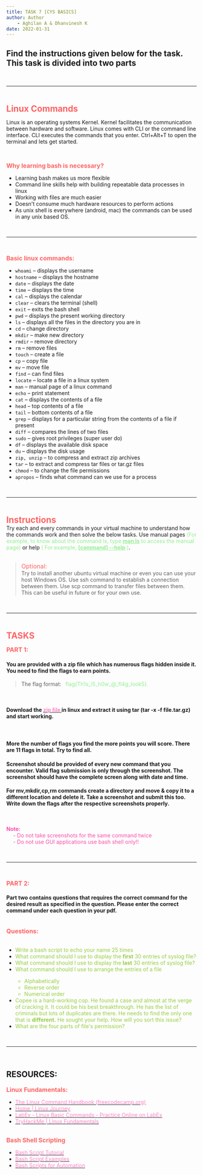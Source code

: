 ```yaml
---
title: TASK 7 [CYS BASICS]
author: Author
    - Aghilan A & Dhanvinesh K
date: 2022-01-31
---
```


## Find the instructions given below for the task. This task is divided into two parts
<br>
<hr>
<br>

<b><span style="color: #FF6363; font-size: 1.4rem;">Linux Commands</span></b>
<br>

Linux is an operating systems Kernel. Kernel facilitates the communication between hardware and software. Linux comes with CLI or the command line interface. CLI executes the commands that you enter. Ctrl+Alt+T to open the terminal and lets get started.

<br>

<b><span style="color: #FF6363; font-size: 1rem;">Why learning bash is necessary?</span></b>
- Learning bash makes us more flexible
- Command line skills help with building repeatable data processes in linux
- Working with files are much easier
- Doesn't consume much hardware resources to perform actions
- As unix shell is everywhere (android, mac) the commands can be used in any unix based OS.

<br>
<hr>
<br>

<b><span style="color: #FF6363; font-size: 1rem;">Basic linux commands:</span></b>
- `whoami` – displays the username
- `hostname` – displays the hostname
- `date` – displays the date
- `time` – displays the time
- `cal` – displays the calendar
- `clear` – clears the terminal (shell)
- `exit` – exits the bash shell
- `pwd` – displays the present working directory
- `ls` – displays all the files in the directory you are in
- `cd` – change directory
- `mkdir` – make new directory
- `rmdir` – remove directory
- `rm` – remove files
- `touch` – create a file
- `cp` – copy file
- `mv` – move file
- `find` – can find files
- `locate` – locate a file in a linux system
- `man` – manual page of a linux command
- `echo` – print statement
- `cat` – displays the contents of a file
- `head` – top contents of a file
- `tail` – bottom contents of a file
- `grep` – displays for a particular string from the contents of a file if present
- `diff` – compares the lines of two files
- `sudo` – gives root privileges (super user do)
- `df` – displays the available disk space
- `du` – displays the disk usage
- `zip, unzip` – to compress and extract zip archives
- `tar` – to extract and compress tar files or tar.gz files
- `chmod` – to change the file permissions
- `apropos` – finds what command can we use for a process

<br>
<hr>
<br>

<b><span style="color: #FF6363; font-size: 1.4rem;">Instructions</span></b>
<br>
Try each and every commands in your virtual machine to understand how the commands work and then solve the below tasks. Use manual pages <span style="color: lightgreen;">(For example, to know about the command ls, type <b><u>man ls</u></b> to access the manual page)</span> or help <span style="color: lightgreen;">( For example, <b><u>[command] --help</u></b> )</span>. 
<br>
<br>

> <span style="color: #FF6363; font-size: 1rem;">Optional:</span> <br> Try to install another ubuntu virtual machine or even you can use your host Windows OS. Use ssh command to establish a connection between them. Use scp command to transfer files between them. This can be useful in future or for your own use.

<br>
<hr>
<br>

<b><span style="color: #FF6363; font-size: 1.4rem;">TASKS</span></b>
<br>

<b><span style="color: #FF6363; font-size: 1rem;">PART 1:</b>

#### You are provided with a zip file which has numerous flags hidden inside it. You need to find the flags to earn points.
> The flag format: <span style="color: lightgreen;">&ensp;flag{Th1s\_i5\_h0w\_@\_fl4g\_look5}.</span>

<br>

#### Download the [<span style="color: #FE83C6"> zip file </span>](https://drive.google.com/file/d/1ZYxekUIS4Oi7PHq8EEsVk4gRUbDWrkl9/view?usp=sharing) in linux and extract it using tar (tar -x -f file.tar.gz) and start working.

<br>

#### More the number of flags you find the more points you will score. **There are 11 flags in total. Try to find all.**

####  Screenshot should be provided of every new command that you encounter. Valid flag submission is only through the screenshot. **The screenshot should have the complete screen along with date and time.** 

#### For **mv,mkdir,cp,rm** commands create a directory and move &amp; copy it to a different location and delete it. Take a screenshot and submit this too. Write down the flags after the respective screenshots properly.


<br>

<span style="color: #FA4EAB"> **Note:** </span><br>
<span style="color: #FA4EAB">&emsp; - Do not take screenshots for the same command twice </span><br>
<span style="color: #FA4EAB">&emsp; - Do not use GUI applications use bash shell only!!</span>

<br>
<hr>
<br>

<b><span style="color: #FF6363; font-size: 1rem;">PART 2:</style></b>

#### Part two contains questions that requires the correct command for the desired result as specified in the question. Please enter the correct command under each question in your pdf.

<br>
<b><span style="color: #FF6363; font-size: 1rem;"> Questions: </span></b>
<br>
<br>

- <span style="color:#95CD41;"> Write a bash script to echo your name 25 times </span>
- <span style="color:#95CD41;"> What command should I use to display the **first** 30 entries of syslog file?
- <span style="color:#95CD41;"> What command should I use to display the **last** 30 entries of syslog file?
- <span style="color:#95CD41;"> What command should I use to arrange the entries of a file
  - <span style="color:#95CD41;"> Alphabetically
  - <span style="color:#95CD41;"> Reverse order
  - <span style="color:#95CD41;"> Numerical order
- <span style="color:#95CD41;"> Copee is a hard-working cop. He found a case and almost at the verge of cracking it. It could be his best breakthrough. He has the list of criminals but lots of duplicates are there. He needs to find the only one that is **different.** He sought your help. How will you sort this issue?
- <span style="color:#95CD41;"> What are the four parts of file&#39;s permission?

<br>
<hr>
<br>

## RESOURCES:
<b><span style="color: #FF6363; font-size: 1rem;"> Linux Fundamentals:</span></b>
- [<span style="color: #FE83C6">The Linux Command Handbook (freecodecamp.org) </span>](https://www.freecodecamp.org/news/the-linux-commands-handbook/)
- [<span style="color: #FE83C6"> Home | Linux Journey </span>](https://linuxjourney.com/)
- [<span style="color: #FE83C6"> LabEx - Linux Basic Commands - Practice Online on LabEx </span>](https://labex.io/courses/linux-basic-commands-practice-online)
- [<span style="color: #FE83C6"> TryHackMe | Linux Fundamentals </span>](https://tryhackme.com/module/linux-fundamentals)

<br>
<b><span style="color: #FF6363; font-size: 1rem;"> Bash Shell Scripting</span></b>

- [<span style="color: #FE83C6"> Bash Script Tutorial</span>](https://linuxconfig.org/bash-scripting-tutorial-for-beginners)
- [<span style="color: #FE83C6">Bash Script Examples](https://linuxhint.com/30_bash_script_examples/)
- [<span style="color: #FE83C6"> Bash Scripts for Automation</span>](https://www.youtube.com/watch?app=desktop&v=PPQ8m8xQAs8)

<br>
<br>
